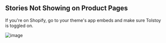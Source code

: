 ## Stories Not Showing on Product Pages

If you're on Shopify, go to your theme's app embeds and make sure Tolstoy is toggled on.

![image](https://github.com/user-attachments/assets/1b3432b4-a670-4bbd-8e8d-66377e316bc7)